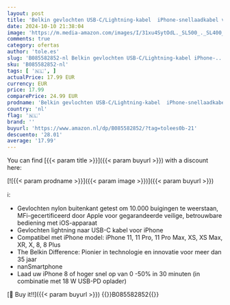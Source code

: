 ```yaml
---
layout: post
title: 'Belkin gevlochten USB-C/Lightning-kabel  iPhone-snellaadkabel voor iPhone 14 en ouder  Boost Charge MFi-gecertificeerde iPhone USB-C-kabel  2 m  wit '
date: 2024-10-10 21:38:04
image: 'https://m.media-amazon.com/images/I/31xu4SytOdL._SL500_._SL400_.jpg'
comments: true
category: ofertas
author: 'tole.es'
slug: 'B085582852-nl Belkin gevlochten USB-C/Lightning-kabel iPhone-...'
sku: 'B085582852-nl'
tags: [ '🇳🇱', ]
actualPrice: 17.99 EUR
currency: EUR
price: 17.99
comparePrice: 24.99 EUR
prodname: 'Belkin gevlochten USB-C/Lightning-kabel  iPhone-snellaadkabel voor iPhone 14 en ouder  Boost Charge MFi-gecertificeerde iPhone USB-C-kabel  2 m  wit '
country: 'nl'
flag: '🇳🇱'
brand: ''
buyurl: 'https://www.amazon.nl/dp/B085582852/?tag=tolees0b-21'
descuento: '28.01'
average: '17.99'
---
```


You can find [{{< param title >}}]({{< param buyurl >}}) with a discount here:

[![{{< param prodname >}}]({{< param image >}})]({{< param buyurl >}})

ℹ️:

- Gevlochten nylon buitenkant getest om 10.000 buigingen te weerstaan, MFi-gecertificeerd door Apple voor gegarandeerde veilige, betrouwbare bediening met iOS-apparaat
- Gevlochten lightning naar USB-C kabel voor iPhone
- Compatibel met iPhone model: iPhone 11, 11 Pro, 11 Pro Max, XS, XS Max, XR, X, 8, 8 Plus
- The Belkin Difference: Pionier in technologie en innovatie voor meer dan 35 jaar
- nanSmartphone
- Laad uw iPhone 8 of hoger snel op van 0 -50% in 30 minuten (in combinatie met 18 W USB-PD oplader)

[🛒 Buy it!!]({{< param buyurl >}})
{{<world>}}B085582852{{</world>}}
